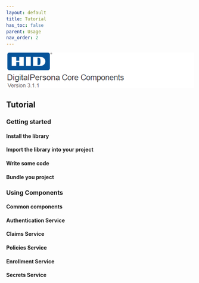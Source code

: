```yaml
---
layout: default
title: Tutorial
has_toc: false  
parent: Usage
nav_order: 2
---
```


![](../../docs/assets/HID-DPAM-Core.png)
## Tutorial

### Getting started

#### Install the library

#### Import the library into your project

#### Write some code

#### Bundle you project

### Using Components

#### Common components

#### Authentication Service

#### Claims Service

#### Policies Service

#### Enrollment Service

#### Secrets Service
